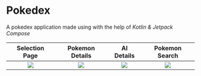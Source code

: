 # Pokedex




A pokedex application made using with the help of *Kotlin & Jetpack Compose*

Selection Page               |  Pokemon Details             | Al Details         |  Pokemon Search
:-------------------------:|:-------------------------:|:-------------------------:|:-------------------------:
![](https://drive.google.com/uc?export=view&id=1_4u0zZpFUQakRcl2sjblfwlptOQJVwwe)|![](https://drive.google.com/uc?export=view&id=1NlLRv-hXoye_53PU0z9Tpmjf_ahZ0K6O)|![](https://drive.google.com/uc?export=view&id=1V-QGk0F9kwLEzLrpKe4cWt-4n-FodJ1z)|![](https://drive.google.com/uc?export=view&id=1X22a88_RM7DwFkMO6CL3nYBvxWX9zqzd)|
